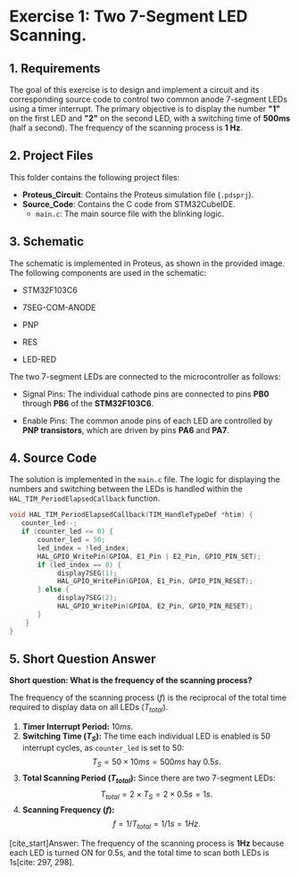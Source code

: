 # Exercise 1: Two 7-Segment LED Scanning.

## 1. Requirements

The goal of this exercise is to design and implement a circuit and its corresponding source code to control two common anode 7-segment LEDs using a timer interrupt. The primary objective is to display the number **"1"** on the first LED and **"2"** on the second LED, with a switching time of **500ms** (half a second). The frequency of the scanning process is **1 Hz**.

## 2. Project Files

This folder contains the following project files:

* **Proteus_Circuit**: Contains the Proteus simulation file (`.pdsprj`).
* **Source_Code**: Contains the C code from STM32CubeIDE.
    * `main.c`: The main source file with the blinking logic.

## 3. Schematic

The schematic is implemented in Proteus, as shown in the provided image. The following components are used in the schematic:

* STM32F103C6

* 7SEG-COM-ANODE

* PNP

* RES

* LED-RED

The two 7-segment LEDs are connected to the microcontroller as follows:

* Signal Pins: The individual cathode pins are connected to pins **PB0** through **PB6** of the **STM32F103C6**.

* Enable Pins: The common anode pins of each LED are controlled by **PNP transistors**, which are driven by pins **PA6** and **PA7**. 

## 4. Source Code
The solution is implemented in the `main.c` file. The logic for displaying the numbers and switching between the LEDs is handled within the `HAL_TIM_PeriodElapsedCallback` function.
```c
void HAL_TIM_PeriodElapsedCallback(TIM_HandleTypeDef *htim) {
   counter_led--;
   if (counter_led <= 0) {
       counter_led = 50;
       led_index = !led_index;
       HAL_GPIO_WritePin(GPIOA, E1_Pin | E2_Pin, GPIO_PIN_SET);
       if (led_index == 0) {
            display7SEG(1);
            HAL_GPIO_WritePin(GPIOA, E1_Pin, GPIO_PIN_RESET);
       } else {
            display7SEG(2);
            HAL_GPIO_WritePin(GPIOA, E2_Pin, GPIO_PIN_RESET);
       }
    }
}
```
## 5. Short Question Answer

**Short question: What is the frequency of the scanning process?**

The frequency of the scanning process ($f$) is the reciprocal of the total time required to display data on all LEDs ($T_{total}$).

1.  **Timer Interrupt Period:** $10ms$.
2.  **Switching Time ($T_S$):** The time each individual LED is enabled is 50 interrupt cycles, as `counter_led` is set to 50:
    $$T_S = 50 \times 10ms = 500ms \text{ hay } 0.5s \text{.}$$
3.  **Total Scanning Period ($T_{total}$):** Since there are two 7-segment LEDs:
    $$T_{total} = 2 \times T_S = 2 \times 0.5s = 1s \text{.}$$
4.  **Scanning Frequency ($f$):**
    $$f = 1 / T_{total} = 1 / 1s = 1Hz \text{.}$$

[cite_start]Answer: The frequency of the scanning process is **1Hz** because each LED is turned ON for 0.5s, and the total time to scan both LEDs is 1s[cite: 297, 298].
